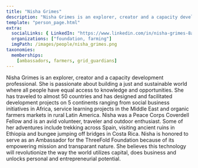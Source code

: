 ```yaml
---
title: "Nisha Grimes"
description: "Nisha Grimes is an explorer, creator and a capacity development professional."
template: "person_page.html"
extra:
  socialLinks: { LinkedIn: "https://www.linkedin.com/in/nisha-grimes-8a61a689/"}
  organizations: ["foundation, farming"]
  imgPath: /images/people/nisha_grimes.png
taxonomies:
  memberships:
    [ambassadors, farmers, grid_guardians]
---
```


Nisha Grimes is an explorer, creator and a capacity development professional. She is passionate about building a just and sustainable world where all people have equal access to knowledge and opportunities. She has traveled to almost 50 countries and has designed and facilitated development projects on 5 continents ranging from social business initiatives in Africa, service learning projects in the Middle East and organic farmers markets in rural Latin America. Nisha was a Peace Corps Coverdell Fellow and is an avid volunteer, traveler and outdoor enthusiast. Some of her adventures include trekking across Spain, visiting ancient ruins in Ethiopia and bungee jumping off bridges in Costa Rica. Nisha is honored to serve as an Ambassador for the ThreeFold Foundation because of its empowering mission and transparant nature. She believes this technology will revolutionize the way the world utilizes capital, does business and unlocks personal and entrepreneurial potential.